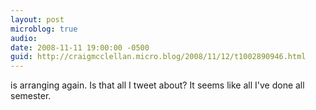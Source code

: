 ```yaml
---
layout: post
microblog: true
audio: 
date: 2008-11-11 19:00:00 -0500
guid: http://craigmcclellan.micro.blog/2008/11/12/t1002890946.html
---
```

is arranging again.  Is that all I tweet about?  It seems like all I've done all semester.
